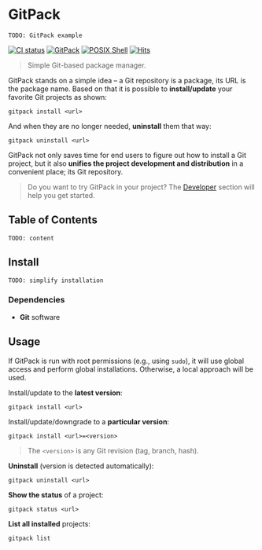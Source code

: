 # GitPack

`TODO: GitPack example`

[![CI status](https://github.com/dominiksalvet/gitpack/workflows/CI/badge.svg)](https://github.com/dominiksalvet/gitpack/actions)
[![GitPack](https://img.shields.io/badge/-GitPack-571997)](https://github.com/dominiksalvet/gitpack)
[![POSIX Shell](https://img.shields.io/badge/POSIX-Shell-111111)](https://pubs.opengroup.org/onlinepubs/9699919799/utilities/V3_chap02.html)
[![Hits](https://hits.seeyoufarm.com/api/count/incr/badge.svg?url=https%3A%2F%2Fgithub.com%2Fdominiksalvet%2Fgitpack&count_bg=%2379C83D&title_bg=%23555555&icon=&icon_color=%23E7E7E7&title=hits&edge_flat=false)](https://hits.seeyoufarm.com)

> Simple Git-based package manager.

GitPack stands on a simple idea – a Git repository is a package, its URL is the package name. Based on that it is possible to **install/update** your favorite Git projects as shown:

```
gitpack install <url>
```

And when they are no longer needed, **uninstall** them that way:

```
gitpack uninstall <url>
```

GitPack not only saves time for end users to figure out how to install a Git project, but it also **unifies the project development and distribution** in a convenient place; its Git repository.

> Do you want to try GitPack in your project? The [Developer](#developer) section will help you get started.

## Table of Contents

`TODO: content`

## Install

`TODO: simplify installation`

### Dependencies

* **Git** software

## Usage

If GitPack is run with root permissions (e.g., using `sudo`), it will use global access and perform global installations. Otherwise, a local approach will be used.

Install/update to the **latest version**:

```
gitpack install <url>
```

Install/update/downgrade to a **particular version**:

```
gitpack install <url>=<version>
```

> The `<version>` is any Git revision (tag, branch, hash).

**Uninstall** (version is detected automatically):

```
gitpack uninstall <url>
```

**Show the status** of a project:

```
gitpack status <url>
```

**List all installed** projects:

```
gitpack list
```
